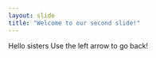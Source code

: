 ```yaml
---
layout: slide
title: "Welcome to our second slide!"
---
```

Hello sisters
Use the left arrow to go back!
